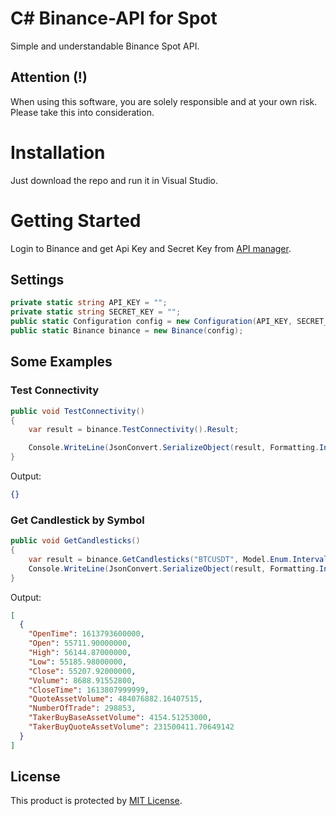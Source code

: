 # C# Binance-API for Spot 
Simple and understandable Binance Spot API.

## Attention (!)

When using this software, you are solely responsible and at your own risk. Please take this into consideration.

# Installation
Just download the repo and run it in Visual Studio.

# Getting Started
Login to Binance and get Api Key and Secret Key from [API manager](https://www.binance.com/tr/my/settings/api-management).

## Settings
```csharp
private static string API_KEY = "";
private static string SECRET_KEY = "";
public static Configuration config = new Configuration(API_KEY, SECRET_KEY);
public static Binance binance = new Binance(config);
```
## Some Examples

### Test Connectivity

```csharp
public void TestConnectivity()
{
    var result = binance.TestConnectivity().Result;

    Console.WriteLine(JsonConvert.SerializeObject(result, Formatting.Indented));
}
```
Output:
```json
{}
```
### Get Candlestick by Symbol
```csharp
public void GetCandlesticks()
{
    var result = binance.GetCandlesticks("BTCUSDT", Model.Enum.Interval.HOUR_4).Result.ToList();
    Console.WriteLine(JsonConvert.SerializeObject(result, Formatting.Indented));
}
```
Output:
```json
[
  {
    "OpenTime": 1613793600000,
    "Open": 55711.90000000,
    "High": 56144.87000000,
    "Low": 55185.98000000,
    "Close": 55207.92000000,
    "Volume": 8688.91552800,
    "CloseTime": 1613807999999,
    "QuoteAssetVolume": 484076882.16407515,
    "NumberOfTrade": 298853,
    "TakerBuyBaseAssetVolume": 4154.51253000,
    "TakerBuyQuoteAssetVolume": 231500411.70649142
  }
]
```
## License

This product is protected by [MIT License](http://opensource.org/licenses/MIT).
